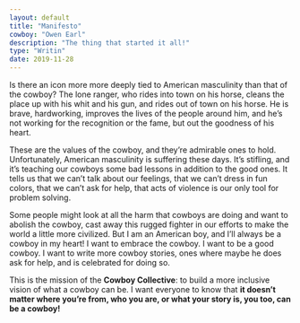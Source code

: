 ```yaml
---
layout: default
title: "Manifesto"
cowboy: "Owen Earl"
description: "The thing that started it all!"
type: "Writin"
date: 2019-11-28
---
```

Is there an icon more more deeply tied to American masculinity than that of the cowboy? The lone ranger, who rides into town on his horse, cleans the place up with his whit and his gun, and rides out of town on his horse. He is brave, hardworking, improves the lives of the people around him, and he’s not working for the recognition or the fame, but out the goodness of his heart.


These are the values of the cowboy, and they’re admirable ones to hold. Unfortunately, American masculinity is suffering these days. It’s stifling, and it’s teaching our cowboys some bad lessons in addition to the good ones. It tells us that we can’t talk about our feelings, that we can’t dress in fun colors, that we can’t ask for help, that acts of violence is our only tool for problem solving.

Some people might look at all the harm that cowboys are doing and want to abolish the cowboy, cast away this rugged fighter in our efforts to make the world a little more civilized. But I am an American boy, and I’ll always be a cowboy in my heart! I want to embrace the cowboy. I want to be a good cowboy. I want to write more cowboy stories, ones where maybe he does ask for help, and is celebrated for doing so.

This is the mission of the **Cowboy Collective**: to build a more inclusive vision of what a cowboy can be. I want everyone to know that **it doesn’t matter where you’re from, who you are, or what your story is, you too, can be a cowboy!**

